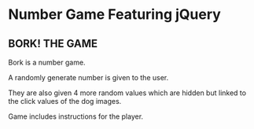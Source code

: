 # Number Game Featuring jQuery

## BORK! THE GAME

Bork is a number game. 

A randomly generate number is given to the user.

They are also given 4 more random values which are hidden but linked to the click values of the dog images.

Game includes instructions for the player.



